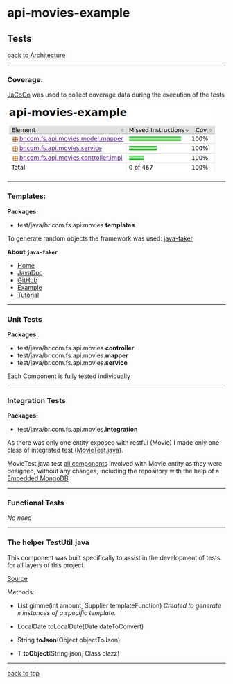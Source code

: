 # api-movies-example

## Tests

[back to Architecture](architecture.md)

---

### Coverage:

[JaCoCo](https://www.eclemma.org/jacoco/) was used to collect coverage data during the execution of the tests

![Image of Architecture](images/coverage.png)

---

### Templates:

**Packages:**

- test/java/br.com.fs.api.movies.**templates**

To generate random objects the framework was used: [java-faker](https://github.com/DiUS/java-faker)

**About `java-faker`**

- [Home](https://github.com/DiUS/java-faker)
- [JavaDoc](http://dius.github.io/java-faker/apidocs/index.html)
- [GitHub](https://github.com/DiUS/java-faker)
- [Example](https://java-faker.herokuapp.com/)
- [Tutorial](https://www.baeldung.com/java-faker)

---

### Unit Tests

**Packages:**

- test/java/br.com.fs.api.movies.**controller**
- test/java/br.com.fs.api.movies.**mapper**
- test/java/br.com.fs.api.movies.**service**

Each Component is fully tested individually

---

### Integration Tests

**Packages:**

- test/java/br.com.fs.api.movies.**integration**

As there was only one entity exposed with restful (Movie) I made only one class of integrated test ([MovieTest.java](https://github.com/flaviolsousa/api-movies-example/blob/develop/src/test/java/br/com/fs/api/movies/integration/MovieTest.java)).

MovieTest.java test [all components](https://github.com/flaviolsousa/api-movies-example/blob/develop/doc/images/architecture.png) involved with Movie entity as they were designed, without any changes, including the repository with the help of a [Embedded MongoDB](https://github.com/flapdoodle-oss/de.flapdoodle.embed.mongo).

---

### Functional Tests

_No need_

---

### The helper TestUtil.java

This component was built specifically to assist in the development of tests for all layers of this project.

[Source](https://github.com/flaviolsousa/api-movies-example/blob/develop/src/test/java/br/com/fs/api/movies/TestUtil.java)

Methods:

- List<T> gimme(int amount, Supplier<T> templateFunction)
  _Created to generate `n` instances of a specific template._

- LocalDate toLocalDate(Date dateToConvert)

- String **toJson**(Object objectToJson)

- <T> T **toObject**(String json, Class<T> clazz)

---

[back to top](#api-movies-example)
